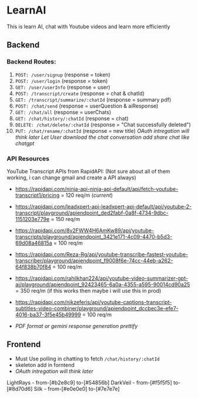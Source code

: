 # LearnAI
This is learn AI, chat with Youtube videos and learn more efficiently
## Backend
### Backend Routes:
1. `POST: /user/signup` (response = token)
2. `POST: /user/login` (response = token)
3. `GET: /user/userInfo` (response = user)
4. `POST: /transcript/create` (response = chat & chatId)
5. `GET: /transcript/summarize/:chatId` (response = summary pdf)
6. `POST: /chat/send` (response = userQuestion & aiResponse)
7. `GET: /chat/all` (response = userChats)
8. `GET: /chat/history/:chatId` (response = chat)
9. `DELETE: /chat/delete/:chatId` (response = "Chat successfully deleted")
10. `PUT: /chat/rename/:chatId` (response = new title)
*OAuth intregation will think later*
*Let User download the chat conversation*
*add share chat like chatgpt*
### API Resources
YouTube Transcript APIs from RapidAPI:
(Not sure about all of them working, i can change gmail and create a API always)
- https://rapidapi.com/ninja-api-ninja-api-default/api/fetch-youtube-transcript1/pricing = 120 req/m (*current*)
- https://rapidapi.com/leadxpert-api-leadxpert-api-default/api/youtube-2-transcript/playground/apiendpoint_ded2fabf-0a8f-4734-9dbc-1151203e779e = 150 req/m
- https://rapidapi.com/8v2FWW4H6AmKw89/api/youtube-transcripts/playground/apiendpoint_3421e171-4c09-4470-b5d3-69d08a46815a = 100 req/m
- https://rapidapi.com/Reza-Rg/api/youtube-transcribe-fastest-youtube-transcriber/playground/apiendpoint_f9008f6e-74cc-44eb-a262-64f838b70f84 = 100 req/m
- https://rapidapi.com/rahilkhan224/api/youtube-video-summarizer-gpt-ai/playground/apiendpoint_92423465-6a0a-4355-a595-90014cd90a25 = 350 req/m (if this works then maybe i will use this in prod)
- https://rapidapi.com/nikzeferis/api/youtube-captions-transcript-subtitles-video-combiner/playground/apiendpoint_dccbec3e-efe7-4016-ba37-3f5e45b49999 = 100 req/m

- *PDF format or gemini response generation prettify*

## Frontend
- Must Use polling in chatting to fetch `/chat/history/:chatId`
- skeleton add in forntend
- *OAuth intregation will think later*

LightRays -  from-[#b2e8c9] to-[#54856b]
DarkVeil - from-[#f5f5f5] to-[#8d70d6]
Silk - from-[#e0e0e0] to-[#7e7e7e]